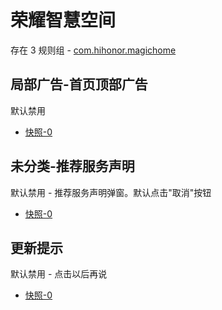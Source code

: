 # 荣耀智慧空间

存在 3 规则组 - [com.hihonor.magichome](/src/apps/com.hihonor.magichome.ts)

## 局部广告-首页顶部广告

默认禁用

- [快照-0](https://i.gkd.li/i/12843930)

## 未分类-推荐服务声明

默认禁用 - 推荐服务声明弹窗。默认点击"取消"按钮

- [快照-0](https://i.gkd.li/i/12843976)

## 更新提示

默认禁用 - 点击以后再说

- [快照-0](https://i.gkd.li/i/12916700)
